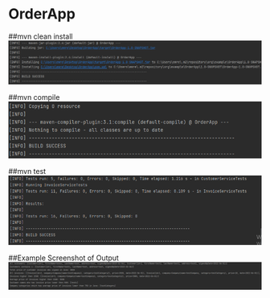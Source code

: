 # OrderApp

##mvn clean install
 ![OrderApp](mvncleaninstall.PNG)

##mvn compile
 ![OrderApp](mvncompile.PNG)

##mvn test
 ![OrderApp](mvntest.PNG)

##Example Screenshot of Output
 ![OrderApp](output.PNG)
 
